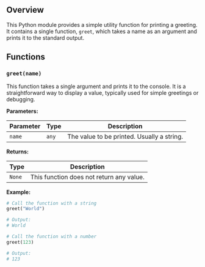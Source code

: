 ## Overview

This Python module provides a simple utility function for printing a greeting. It contains a single function, `greet`, which takes a name as an argument and prints it to the standard output.

## Functions

### `greet(name)`

This function takes a single argument and prints it to the console. It is a straightforward way to display a value, typically used for simple greetings or debugging.

**Parameters:**

| Parameter | Type   | Description                                           |
|-----------|--------|-------------------------------------------------------|
| `name`    | `any`  | The value to be printed. Usually a string.            |

**Returns:**

| Type     | Description                               |
|----------|-------------------------------------------|
| `None`   | This function does not return any value.  |

**Example:**

```python
# Call the function with a string
greet("World")

# Output:
# World

# Call the function with a number
greet(123)

# Output:
# 123
```